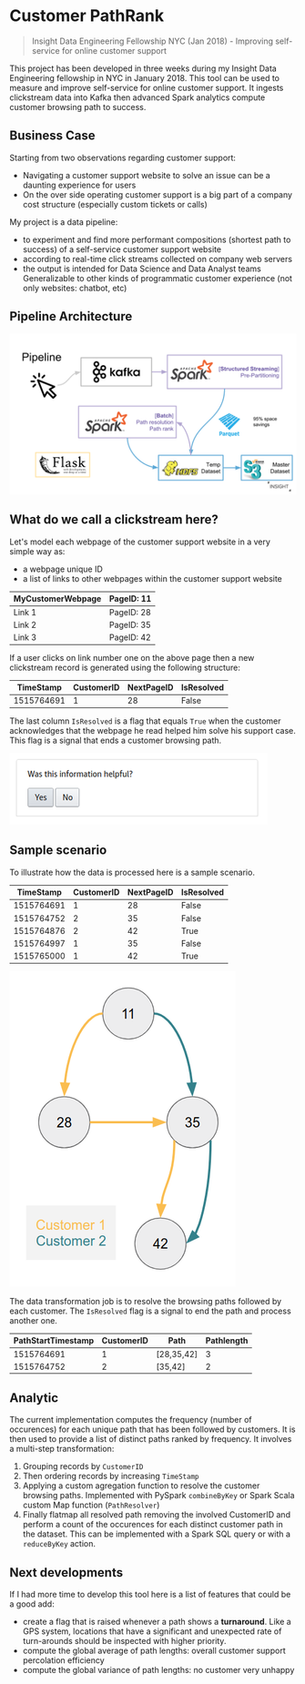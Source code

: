 # Customer PathRank
> Insight Data Engineering Fellowship NYC (Jan 2018) - Improving self-service for online customer support

This project has been developed in three weeks during my Insight Data Engineering fellowship in NYC in January 2018. This tool can be used to measure and improve self-service for online customer support. It ingests clickstream data into Kafka then advanced Spark analytics compute customer browsing path to success.

## Business Case
Starting from two observations regarding customer support:
- Navigating a customer support website to solve an issue can be a daunting experience for users
- On the over side operating customer support is a big part of a company cost structure (especially custom tickets or calls)

My project is a data pipeline:
- to experiment and find more performant compositions (shortest path to success) of a self-service customer support website
- according to real-time click streams collected on company web servers
- the output is intended for Data Science and Data Analyst teams
Generalizable to other kinds of programmatic customer experience (not only websites: chatbot, etc)

## Pipeline Architecture
![Pipeline Architecture](/images/customer_pathrank_architecture.png "Pipeline Architecture")


## What do we call a clickstream here?
Let's model each webpage of the customer support website in a very simple way as:
- a webpage unique ID
- a list of links to other webpages within the customer support website

|MyCustomerWebpage|PageID: 11|
|---|---|
|Link 1|PageID: 28|
|Link 2|PageID: 35|
|Link 3|PageID: 42|

If a user clicks on link number one on the above page then a new clickstream record is generated using the following structure:

|TimeStamp|CustomerID|NextPageID|IsResolved|
|---|---|---|---|
|1515764691|1|28|False|

The last column `IsResolved` is a flag that equals `True` when the customer acknowledges that the webpage he read helped him solve his support case. This flag is a signal that ends a customer browsing path.

![Example of Customer Support Website Acknowledgment](/images/customer_support_website_acknowledgment_cropped.png "Example  of customer support website acknowledgment")

## Sample scenario
To illustrate how the data is processed here is a sample scenario.

|TimeStamp|CustomerID|NextPageID|IsResolved|
|---|---|---|---|
|1515764691|1|28|False|
|1515764752|2|35|False|
|1515764876|2|42|True|
|1515764997|1|35|False|
|1515765000|1|42|True|

![Sample scenario](/images/sample_scenario.png "Sample scenario")

The data transformation job is to resolve the browsing paths followed by each customer. The `IsResolved` flag is a signal to end the path and process another one.

|PathStartTimestamp|CustomerID|Path|Pathlength|
|---|---|---|---|
|1515764691|1|[28,35,42]|3|
|1515764752|2|[35,42]|2|

## Analytic
The current implementation computes the frequency (number of occurences) for each unique path that has been followed by customers. It is then used to provide a list of distinct paths ranked by frequency.
It involves a multi-step transformation:
1. Grouping records by `CustomerID`
2. Then ordering records by increasing `TimeStamp`
3. Applying a custom agregation function to resolve the customer browsing paths. Implemented with PySpark `combineByKey` or Spark Scala custom Map function (`PathResolver`)
4. Finally flatmap all resolved path removing the involved CustomerID and perform a count of the occurences for each distinct customer path in the dataset. This can be implemented with a Spark SQL query or with a `reduceByKey` action. 

## Next developments
If I had more time to develop this tool here is a list of features that could be a good add:
- create a flag that is raised whenever a path shows a **turnaround**. Like a GPS system, locations that have a significant and unexpected rate of turn-arounds should be inspected with higher priority.
- compute the global average of path lengths: overall customer support percolation efficiency
- compute the global variance of path lengths: no customer very unhappy
